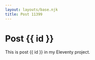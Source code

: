 ```yaml
---
layout: layouts/base.njk
title: Post 11399
---
```


# Post {{ id }}

This is post {{ id }} in my Eleventy project.
